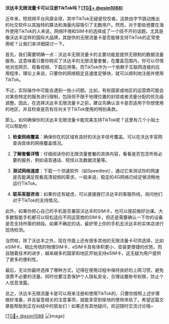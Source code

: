 **沃达丰无限流量卡可以注册TikTok吗？[[TG💪+ @esim1088](https://t.me/s/esim1088)]**

近年来，短视频平台风靡全球，其中TikTok无疑是佼佼者。这款由字节跳动推出的社交软件以其独特的算法和海量内容吸引了无数用户。然而，对于那些想要在海外使用TikTok的人来说，网络环境和SIM卡的选择成了一个绕不开的话题。尤其是像沃达丰这样的国际大品牌，其提供的无限流量卡是否能够支持TikTok的正常使用呢？让我们来详细探讨一下。

首先，我们需要明确一点：沃达丰无限流量卡的主要功能是提供无限制的数据流量服务。这意味着只要你购买了沃达丰的无限流量套餐，在覆盖范围内，你可以尽情地浏览网页、观看视频、下载应用等。而TikTok作为一个依赖于互联网连接的应用程序，理论上来说，只要你的网络稳定且速度足够快，就可以顺利地注册并使用TikTok。

不过，实际操作中可能会遇到一些小问题。比如，有些国家或地区的运营商可能会对某些特定的服务进行限制，包括但不限于地理位置的封锁或者流量分配的优先级调整。因此，在选择沃达丰无限流量卡之前，建议先确认该卡是否适用于你想使用的地区，并且检查是否有任何关于TikTok使用的特别条款。

那么，如何确保你的沃达丰无限流量卡能完美支持TikTok呢？这里有几个小贴士可以帮助你：

1. **检查网络覆盖**：确保你在的区域有良好的沃达丰信号覆盖。可以在沃达丰官网查询具体的网络覆盖情况。
   
2. **了解套餐详情**：仔细阅读你的无限流量套餐的具体内容，看看是否包含所有必要的服务，例如语音通话、短信以及数据流量等。

3. **测试网络速度**：下载一个测速软件（如Speedtest），通过它来测试你的网速是否能满足观看高清视频的需求。一般来说，稳定的4G网络已经足够流畅地运行TikTok。

4. **联系客服咨询**：如果你还有疑虑，可以直接拨打沃达丰的客服热线，询问他们对于TikTok的支持情况。

此外，如果你担心自己的手机是否兼容沃达丰的SIM卡，也可以提前做好功课。大多数智能手机都可以轻松适应不同运营商的SIM卡，但还是需要确认一下你的设备是否支持所需的频段。如果不确定的话，最好带上你的手机去沃达丰的实体店进行现场检测。

当然啦，除了沃达丰之外，现在市面上还有很多其他的无限流量卡可供选择，比如eSIM卡。相比传统的物理SIM卡，eSIM卡具有体积更小、安装更便捷的优势。而且随着技术的进步，越来越多的国家和地区开始支持eSIM卡，这无疑为用户提供了更多的便利性。

最后，无论你最终选择了哪种方式，记得在使用过程中保持良好的上网习惯，避免浪费不必要的流量。同时也要注意保护个人隐私安全，合理设置账号权限，防止个人信息泄露。

总之，沃达丰无限流量卡是可以用来注册和使用TikTok的，只要你按照上述步骤做好准备，并且留意相关的注意事项，就能享受到愉快的使用体验了。希望这篇文章能帮助到正在纠结中的朋友们！如果还有其他疑问，欢迎随时交流讨论哦~

[[TG💪+ @esim1088](https://t.me/s/esim1088) ![Image](https://i.postimg.cc/4NQfJmqS/Snipaste-2025-05-13-00-14-12.png)]